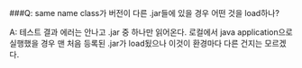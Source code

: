 ###Q: same name class가 버전이 다른 .jar들에 있을 경우 어떤 것을 load하나?

A: 테스트 결과 에러는 안나고 .jar 중 하나만 읽어온다.
   로컬에서 java application으로 실행했을 경우 맨 처음 등록된 .jar가 load됬으나
   이것이 환경마다 다른 건지는 모르겠다.
